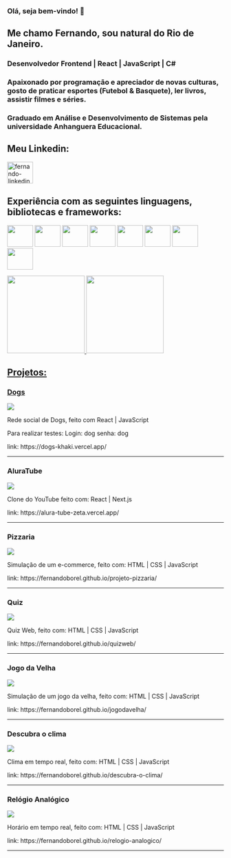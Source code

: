 ### Olá, seja bem-vindo! 👋

## Me chamo Fernando, sou natural do Rio de Janeiro.

### Desenvolvedor Frontend | React | JavaScript | C#

### Apaixonado por programação e apreciador de novas culturas, gosto de praticar esportes (Futebol & Basquete), ler livros, assistir filmes e séries.

### Graduado em Análise e Desenvolvimento de Sistemas pela universidade Anhanguera Educacional.

## Meu Linkedin:
<a href="https://www.linkedin.com/in/fernando-borel-devfer/" target="_blank">
  <img align="center" alt="fernando-linkedin" height="50" width="60" src="https://cdn.jsdelivr.net/gh/devicons/devicon/icons/linkedin/linkedin-original.svg"/>
</a>
  

## Experiência com as seguintes linguagens, bibliotecas e frameworks:
<img src="https://cdn.jsdelivr.net/gh/devicons/devicon/icons/typescript/typescript-original.svg" height="50" width="60"></img>
<img src="https://cdn.jsdelivr.net/gh/devicons/devicon/icons/react/react-original-wordmark.svg" height="50" width="60"></img>
<img src="https://cdn.jsdelivr.net/gh/devicons/devicon/icons/javascript/javascript-original.svg" height="50" width="60"></img>
<img src="https://cdn.jsdelivr.net/gh/devicons/devicon/icons/sass/sass-original.svg" height="50" width="60"></img>
<img src="https://cdn.jsdelivr.net/gh/devicons/devicon/icons/bootstrap/bootstrap-plain-wordmark.svg" height="50" width="60"></img>
<img src="https://cdn.jsdelivr.net/gh/devicons/devicon/icons/jquery/jquery-original-wordmark.svg" height="50" width="60"></img>
<img src="https://cdn.jsdelivr.net/gh/devicons/devicon/icons/html5/html5-original-wordmark.svg" height="50" width="60"></img>
<img src="https://cdn.jsdelivr.net/gh/devicons/devicon/icons/css3/css3-original-wordmark.svg" height="50" width="60"></img>

<div>
  <a href="https://github.com/fernandoborel">
  <img height="180em" src="https://github-readme-stats.vercel.app/api?username=fernandoborel&show_icons=true&theme=radical&include_all_commits=true&count_private=true"/>
  <img height="180em" src="https://github-readme-stats.vercel.app/api/top-langs/?username=fernandoborel&layout=compact&langs_count=16&theme=radical"/>
</div>


## Projetos:
<div>
    <h3>Dogs</h3>
    <a href="https://dogs-khaki.vercel.app/">
      <img src="https://user-images.githubusercontent.com/87503905/209885283-3620e2a5-5990-45f7-9d73-bea28bcfa337.png" height="auto" max-width="100%"/>
    </a>
  <p>Rede social de Dogs, feito com React | JavaScript</p>
    <span>Para realizar testes: Login: dog  senha: dog</span>
  <p>link: <span>https://dogs-khaki.vercel.app/</span></p>
</div>

<hr/>
<div>
    <h3>AluraTube</h3>
    <a href="https://alura-tube-zeta.vercel.app/">
      <img src="https://user-images.githubusercontent.com/87503905/209556491-5bc69cfc-33b1-4274-8a5e-864347b2042c.png" height="auto" max-width="100%"/>
    </a>
  <p>Clone do YouTube feito com: React | Next.js</p>
  <p>link: <span>https://alura-tube-zeta.vercel.app/</span></p>
</div>

<hr/>

<div>
    <h3>Pizzaria</h3>
    <a href="https://fernandoborel.github.io/projeto-pizzaria/">
      <img src="https://user-images.githubusercontent.com/87503905/209557596-7624642d-4d70-4bc1-b51a-8d6434ddb5d9.png" height="auto" max-width="100%"/>
    </a>
  <p>Simulação de um e-commerce, feito com: HTML | CSS | JavaScript</p>
  <p>link: <span>https://fernandoborel.github.io/projeto-pizzaria/</span></p>
</div>

<hr/>

<div>
    <h3>Quiz</h3>
    <a href="https://fernandoborel.github.io/quizweb/">
      <img src="https://user-images.githubusercontent.com/87503905/209557880-537a8075-fde0-49c7-ab6e-0f2f88d9fd10.png" height="auto" max-width="100%"/>
    </a>
  <p>Quiz Web, feito com: HTML | CSS | JavaScript</p>
  <p>link: <span>https://fernandoborel.github.io/quizweb/</span></p>
</div>

<hr/>

<div>
    <h3>Jogo da Velha</h3>
    <a href="https://fernandoborel.github.io/jogodavelha/">
      <img src="https://user-images.githubusercontent.com/87503905/209558096-72cf120d-c3a3-4f66-8229-b7f49f1e30e7.png" height="auto" max-width="100%"/>
    </a>
  <p>Simulação de um jogo da velha, feito com: HTML | CSS | JavaScript</p>
  <p>link: <span>https://fernandoborel.github.io/jogodavelha/</span></p>
</div>

<hr/>

<div>
    <h3>Descubra o clima</h3>
    <a href="https://fernandoborel.github.io/descubra-o-clima/">
      <img src="https://user-images.githubusercontent.com/87503905/209558265-d6a0af95-55d3-49dc-8e53-433738e4bcf6.png" height="auto" max-width="100%"/>
    </a>
  <p>Clima em tempo real, feito com: HTML | CSS | JavaScript</p>
  <p>link: <span>https://fernandoborel.github.io/descubra-o-clima/</span></p>
</div>

<hr/>

<div>
    <h3>Relógio Analógico</h3>
    <a href="https://fernandoborel.github.io/relogio-analogico/">
      <img src="https://user-images.githubusercontent.com/87503905/209558539-5055de6f-a4b5-4840-9d4b-4ab5b58769c5.png" height="auto" max-width="100%"/>
    </a>
  <p>Horário em tempo real, feito com: HTML | CSS | JavaScript</p>
  <p>link: <span>https://fernandoborel.github.io/relogio-analogico/</span></p>
</div>

<hr/>


<!--
**fernandoborel/fernandoborel** is a ✨ _special_ ✨ repository because its `README.md` (this file) appears on your GitHub profile.

Here are some ideas to get you started:

- 🔭 I’m currently working on ...
- 🌱 I’m currently learning ...
- 👯 I’m looking to collaborate on ...
- 🤔 I’m looking for help with ...
- 💬 Ask me about ...
- 📫 How to reach me: ...
- 😄 Pronouns: ...
- ⚡ Fun fact: ...
-->
